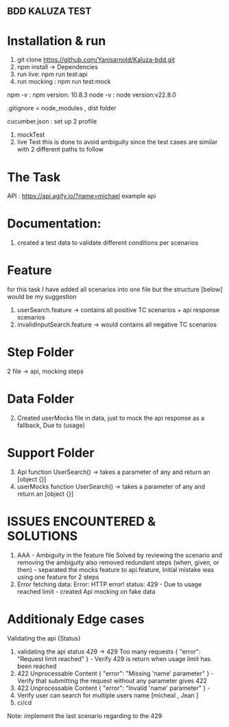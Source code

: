 ## BDD KALUZA TEST 

# Installation & run 
1. git clone https://github.com/Yanisarnold/Kaluza-bdd.git
2. npm install ->  Dependencies
3. run live: npm run test:api
4. run mocking : npm run test:mock

npm -v : npm version: 10.8.3
node -v : node version:v22.8.0

.gitignore = node_modules , dist folder

cucumber.json :  set up 2 profile 
1. mockTest 
2. live Test
this is done to avoid ambiguity since the test cases are similar with 2 different paths to follow 

# The Task
API : https://api.agify.io/?name=michael example api 
# Documentation: 
1. created a test data to validate different conditions per scenarios 

# Feature
for this task I have added all scenarios into one file but the structure [below] would be my suggestion
1. userSearch.feature ->  contains all positive TC scenarios +  api response scenarios
2. invalidInputSearch.feature -> would contains all negative TC scenarios 

# Step Folder
2 file -> api, mocking steps

# Data Folder
2. Created userMocks file in data, just to mock the api response as a fallback, Due to (usage)

# Support Folder
3. Api function UserSearch() -> takes a parameter of any and return an [object {}]
3. userMocks function UserSearch() -> takes a parameter of any and return an [object {}]



# ISSUES ENCOUNTERED  & SOLUTIONS
1. AAA - Ambiguity in the feature file 
Solved by reviewing the scenario and removing the ambiguity also removed redundant steps (when, given, or then) -  separated the mocks feature to api.feature, Initial mistake was using one feature for 2 steps 
2. Error fetching data: Error: HTTP error! status: 429 - Due to usage reached limit - created Api mocking on fake data 


# Additionaly Edge cases
Validating the api {Status}
1. validating the api status 429 -> 429 Too many requests { "error": "Request limit reached" } -  Verify 429 is return when usage limit has been reached 
2. 422 Unprocessable Content { "error": "Missing 'name' parameter" } - Verify that submitting the request without any parameter  gives 422
3. 422 Unprocessable Content { "error": "Invalid 'name' parameter" } - 
4. Verify user can search for multiple users name [micheal ,  Jean ]
5. ci/cd 

Note: implement the last scenario regarding to the 429 

